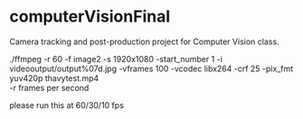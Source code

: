 # computerVisionFinal
Camera tracking and post-production project for Computer Vision class.



./ffmpeg -r 60 -f image2 -s 1920x1080 -start_number 1 -i videooutput/output%07d.jpg -vframes 100 -vcodec libx264 -crf 25  -pix_fmt yuv420p thavytest.mp4  
-r frames per second

please run this at 60/30/10 fps